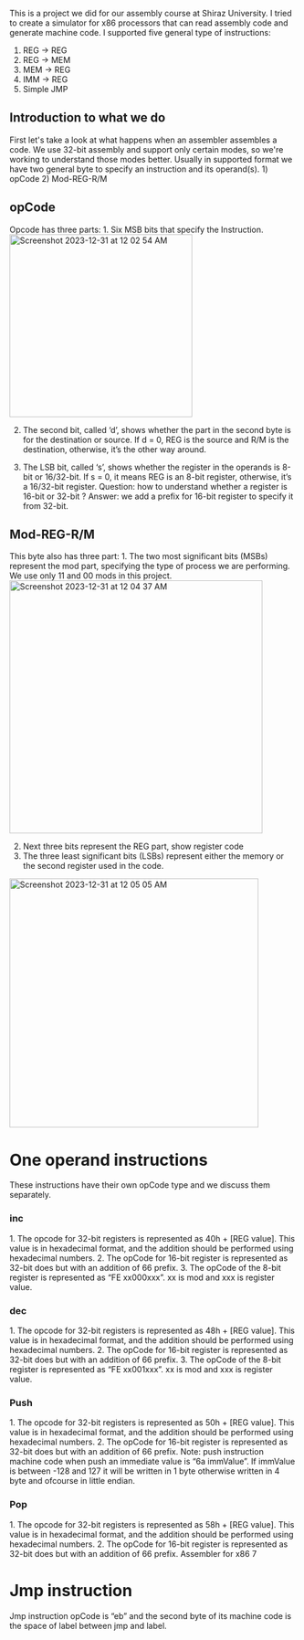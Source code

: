 This is a project we did for our assembly course at Shiraz University.
I tried to create a simulator for x86 processors that can read assembly code and generate machine code.
I supported five general type of instructions:
1. REG → REG
2. REG → MEM
3. MEM → REG
4. IMM → REG
5. Simple JMP

<h2>Introduction to what we do</h2>
First let's take a look at what happens when an assembler assembles a code. We use 32-bit assembly and support only certain modes, so we're working to understand those modes better.
Usually in supported format we have two general byte to specify an instruction and its operand(s).
1) opCode 2) Mod-REG-R/M
<h2>opCode</h2>
Opcode has three parts:
1. Six MSB bits that specify the Instruction.


   <img width="320" alt="Screenshot 2023-12-31 at 12 02 54 AM" src="https://github.com/SinaHkz/x8086-Assembler/assets/118515310/0829df62-07cd-43ba-a172-3e83d397b75c">

   
2. The second bit, called ‘d’, shows whether the part in the second byte is for the destination or source.
If d = 0, REG is the source and R/M is the destination, otherwise, it’s the other way around.

4. The LSB bit, called ‘s’, shows whether the register in the operands is 8-bit or 16/32-bit. If s = 0, it means REG is an 8-bit register, otherwise, it’s a 16/32-bit register.
Question: how to understand whether a register is 16-bit or 32-bit ?
Answer: we add a prefix for 16-bit register to specify it from 32-bit.

<h2>Mod-REG-R/M</h2>
This byte also has three part:
1. The two most significant bits (MSBs) represent the mod part, specifying the type of
process we are performing. We use only 11 and 00 mods in this project.


<img width="443" alt="Screenshot 2023-12-31 at 12 04 37 AM" src="https://github.com/SinaHkz/x8086-Assembler/assets/118515310/f4bac2c3-0748-4ff8-8c1e-02fa54a2cec6">


2. Next three bits represent the REG part, show register code
3. The three least significant bits (LSBs) represent either the memory or the second register
used in the code.


<img width="436" alt="Screenshot 2023-12-31 at 12 05 05 AM" src="https://github.com/SinaHkz/x8086-Assembler/assets/118515310/8ca1b608-4866-422c-89ff-c1456c4c98ef">

<h1>One operand instructions</h1>
These instructions have their own opCode type and we discuss them separately.
<h3>inc</h3>
1. The opcode for 32-bit registers is represented as 40h + [REG value]. This value is in hexadecimal format, and the addition should be performed using hexadecimal numbers.
2. The opCode for 16-bit register is represented as 32-bit does but with an addition of 66 prefix.
3. The opCode of the 8-bit register is represented as “FE xx000xxx”. xx is mod and xxx is register value.

<h3>dec</h3>
1. The opcode for 32-bit registers is represented as 48h + [REG value]. This value is in hexadecimal format, and the addition should be performed using hexadecimal numbers.
2. The opCode for 16-bit register is represented as 32-bit does but with an addition of 66 prefix.
3. The opCode of the 8-bit register is represented as “FE xx001xxx”. xx is mod and xxx is register value.
<h3>Push</h3>
1. The opcode for 32-bit registers is represented as 50h + [REG value]. This value is in hexadecimal format, and the addition should be performed using hexadecimal numbers.
2. The opCode for 16-bit register is represented as 32-bit does but with an addition of 66 prefix.
Note: push instruction machine code when push an immediate value is “6a immValue”. If immValue is between -128 and 127 it will be written in 1 byte otherwise written in 4 byte and ofcourse in little endian.
<h3>Pop</h3>
1. The opcode for 32-bit registers is represented as 58h + [REG value]. This value is in hexadecimal format, and the addition should be performed using hexadecimal numbers.
2. The opCode for 16-bit register is represented as 32-bit does but with an addition of 66 prefix.
Assembler for x86 7
<h1>Jmp instruction</h1>
Jmp instruction opCode is “eb” and the second byte of its machine code is the space of label between jmp and label.



